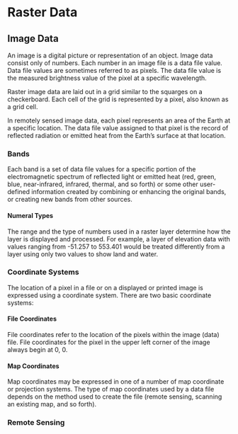 # Raster Data
## Image Data
<p>An image is a digital picture or representation of an object. Image data consist only of numbers. Each number in an image file is a data file value. Data file values are sometimes referred to as pixels. The data file value is the measured brightness value of the pixel at a specific wavelength.<p>
  
<p>Raster image data are laid out in a grid similar to the squarges on a checkerboard. Each cell of the grid is represented by a pixel, also known as a grid cell.<p>
  
<p>In remotely sensed image data, each pixel represents an area of the Earth at a specific location. The data file value assigned to that pixel is the record of reflected radiation or emitted heat from the Earth’s surface at that location.<p>


### Bands
<p>Each band is a set of data file values for a specific portion of the electromagnetic spectrum of reflected light or emitted heat (red, green, blue, near-infrared, infrared, thermal, and so forth) or some other user-defined information created by combining or enhancing the original bands, or creating new bands from other sources. <p>
  
#### Numeral Types
<p>The range and the type of numbers used in a raster layer determine how the layer is displayed and processed. For example, a layer of elevation data with values ranging from -51.257 to 553.401 would be treated differently from a layer using only two values to show land and water.<p>

### Coordinate Systems
<p>The location of a pixel in a file or on a displayed or printed image is expressed using a coordinate system. There are two basic coordinate systems:<p>
  
#### File Coordinates
<p>File coordinates refer to the location of the pixels within the image (data) file. File coordinates for the pixel in the upper left corner of the image always begin at 0, 0.<p>
  
#### Map Coordinates
<p>Map coordinates may be expressed in one of a number of map coordinate or projection systems. The type of map coordinates used by a data file depends on the method used to create the file (remote sensing, scanning an existing map, and so forth).<p>


### Remote Sensing


